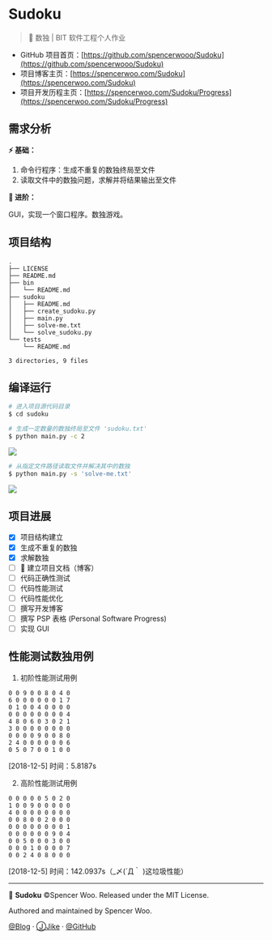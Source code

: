 # Sudoku

> 🍳 数独 | BIT 软件工程个人作业

- GitHub 项目首页：[https://github.com/spencerwooo/Sudoku](https://github.com/spencerwooo/Sudoku)
- 项目博客主页：[https://spencerwoo.com/Sudoku](https://spencerwoo.com/Sudoku)
- 项目开发历程主页：[https://spencerwoo.com/Sudoku/Progress](https://spencerwoo.com/Sudoku/Progress)

## 需求分析

**⚡ 基础：**

1. 命令行程序：生成不重复的数独终局至文件
2. 读取文件中的数独问题，求解并将结果输出至文件

**🚀 进阶：**

GUI，实现一个窗口程序。数独游戏。

## 项目结构

```
.
├── LICENSE
├── README.md
├── bin
│   └── README.md
├── sudoku
│   ├── README.md
│   ├── create_sudoku.py
│   ├── main.py
│   ├── solve-me.txt
│   └── solve_sudoku.py
└── tests
    └── README.md

3 directories, 9 files
```

## 编译运行

``` bash
# 进入项目源代码目录
$ cd sudoku

# 生成一定数量的数独终局至文件 'sudoku.txt'
$ python main.py -c 2
```

![](https://i.loli.net/2018/12/06/5c08b302336dd.png)

``` bash
# 从指定文件路径读取文件并解决其中的数独
$ python main.py -s 'solve-me.txt'
```

![](https://i.loli.net/2018/12/06/5c08b3635562f.png)

## 项目进展

- [x] 项目结构建立
- [x] 生成不重复的数独
- [x] 求解数独
- [ ] 🚧 建立项目文档（博客）
- [ ] 代码正确性测试
- [ ] 代码性能测试
- [ ] 代码性能优化
- [ ] 撰写开发博客
- [ ] 撰写 PSP 表格 (Personal Software Progress)
- [ ] 实现 GUI

## 性能测试数独用例

1. 初阶性能测试用例

```
0 0 9 0 0 8 0 4 0
6 0 0 0 0 0 0 1 7
0 1 0 0 4 0 0 0 0
0 0 0 0 0 0 0 0 4
4 8 0 6 0 3 0 2 1
3 0 0 0 0 0 0 0 0
0 0 0 0 9 0 0 8 0
2 4 0 0 0 0 0 0 6
0 5 0 7 0 0 1 0 0
```

[2018-12-5] 时间：5.8187s

2. 高阶性能测试用例

```
0 0 0 0 0 5 0 2 0
1 0 0 9 0 0 0 0 0
4 0 0 0 0 0 0 0 0
0 0 8 0 0 2 0 0 0
0 0 0 0 0 0 0 0 1
0 0 0 0 0 0 9 0 4
0 0 5 0 0 0 3 0 0
0 0 0 1 0 0 0 0 7
0 0 2 4 0 8 0 0 0
```

[2018-12-5] 时间：142.0937s（_〆(´Д｀ )这垃圾性能）

---

🔢 **Sudoku** ©Spencer Woo. Released under the MIT License.

Authored and maintained by Spencer Woo.

[@Blog](https://spencerwoo.com/) · [ⒿJike](https://web.okjike.com/user/4DDA0425-FB41-4188-89E4-952CA15E3C5E/post) · [@GitHub](https://github.com/spencerwooo)